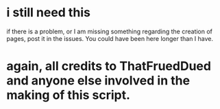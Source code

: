 # i still need this
if there is a problem, or I am missing something regarding the creation of pages, post it in the issues. You could have been here longer than I have.
# again, all credits to ThatFruedDued and anyone else involved in the making of this script.
